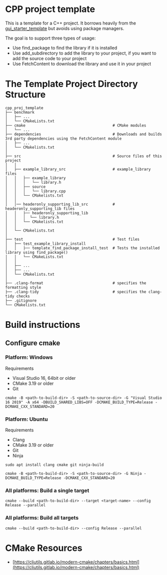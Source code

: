 # CPP project template

This is a template for a C++ project. It borrows heavily from
the [gui_starter_template](https://github.com/cpp-best-practices/gui_starter_template) but avoids using package
managers.

The goal is to support three types of usage:

* Use find_package to find the library if it is installed
* Use add_subdirectory to add the library to your project, if you want to add the source code to your project
* Use FetchContent to download the library and use it in your project

# The Template Project Directory Structure

    cpp_proj_template
    ├── benchmark
    │   ├── ...
    │   └── CMakeLists.txt   
    ├── cmake                                       # CMake modules
    │   └── ...                             
    ├── dependencies                                # Downloads and builds 3rd party dependencies using the FetchContent module
    │   ├── ...
    │   └── CMakelists.txt
    │
    ├── src                                         # Source files of this project
    │   │
    │   ├── example_library_src                     # example_library files
    │   │   ├── example_library             
    │   │   │   └── library.h      
    │   │   ├── source                      
    │   │   │   └── library.cpp
    │   │   └── CMakelists.txt
    │   │
    │   │── headeronly_supporting_lib_src           # headeronly_supporting_lib files
    │   │   ├── headeronly_supporting_lib   
    │   │   │  └── library.h
    │   │   └── CMakelists.txt  
    │   │
    │   └── CMakelists.txt     
    │
    ├── test                                        # Test files
    │   ├── test_example_library_install    
    │   │   ├── template_find_package_install_test  # Tests the installed library using find_package()
    │   │   └── CMakeLists.txt
    │   │
    │   ├── ...
    │   ├── ...
    │   └── CMakelists.txt
    │
    ├── .clang-format                               # specifies the formatting style
    ├── .clang-tidy                                 # specifies the clang-tidy checks    
    ├── .gitignore                          
    └── CMakelists.txt

# Build instructions

## Configure cmake

### Platform: Windows

Requirements

- Visual Studio 16, 64bit or older
- CMake 3.19 or older
- Git

```
cmake -B <path-to-build-dir> -S <path-to-source-dir> -G "Visual Studio 16 2019" -A x64 -DBUILD_SHARED_LIBS=OFF -DCMAKE_BUILD_TYPE=Release -DCMAKE_CXX_STANDARD=20
```

### Platform: Ubuntu

Requirements

- Clang
- CMake 3.19 or older
- Git
- Ninja

```
sudo apt install clang cmake git ninja-build
```

```
cmake -B <path-to-build-dir> -S <path-to-source-dir> -G Ninja -DCMAKE_BUILD_TYPE=Release -DCMAKE_CXX_STANDARD=20
```

### All platforms: Build a single target

```
cmake --build <path-to-build-dir> --target <target-name> --config Release --parallel
```

### All platforms: Build all targets

```
cmake --build <path-to-build-dir> --config Release --parallel
```

# CMake Resources

* [https://cliutils.gitlab.io/modern-cmake/chapters/basics.html](https://cliutils.gitlab.io/modern-cmake/chapters/basics.html)